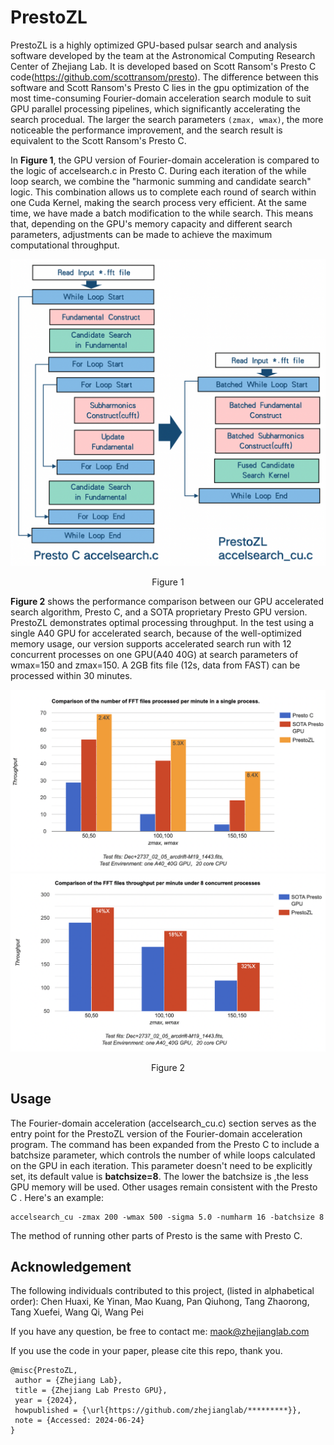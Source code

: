 # PrestoZL
PrestoZL is a highly optimized GPU-based pulsar search and analysis software developed by the team at the Astronomical Computing Research Center of Zhejiang Lab. It is developed based on Scott Ransom's Presto C code(https://github.com/scottransom/presto). The difference between this software and Scott Ransom's Presto C lies in the gpu optimization of the most time-consuming Fourier-domain acceleration search module to suit GPU parallel processing pipelines, which significantly accelerating the search procedual. The larger the search parameters `(zmax, wmax)`, the more noticeable the performance improvement, and the search result is equivalent to the Scott Ransom's Presto C.

In **Figure 1**, the GPU version of Fourier-domain acceleration is compared to the logic of accelsearch.c in Presto C. During each iteration of the while loop search, we combine the "harmonic summing and candidate search" logic. This combination allows us to complete each round of search within one Cuda Kernel, making the search process very efficient. At the same time, we have made a batch modification to the while search. This means that, depending on the GPU's memory capacity and different search parameters, adjustments can be made to achieve the maximum computational throughput.
<div align="center">
  <img src="https://github.com/pqhQAQ/test_readme/raw/master/resource/Figure1.png" alt="Figure1" width="600">
  <p>Figure 1</p>
</div>

**Figure 2** shows the performance comparison between our GPU accelerated search algorithm, Presto C, and a SOTA proprietary Presto GPU version. PrestoZL demonstrates optimal processing throughput. In the test using a single A40 GPU for accelerated search, because of the well-optimized memory usage, our version supports accelerated search run with 12 concurrent processes on one GPU(A40 40G) at search parameters of wmax=150 and zmax=150. A 2GB fits file (12s, data from FAST) can be processed within 30 minutes.
<div align="center">
  <img src="https://github.com/pqhQAQ/test_readme/raw/master/resource/Figure2.png" alt="Figure2" width="600">
  <img src="https://github.com/pqhQAQ/test_readme/raw/master/resource/Figure3.png" alt="Figure3" width="600">
  <p>Figure 2</p>
</div>

## Usage
The Fourier-domain acceleration (accelsearch_cu.c) section serves as the entry point for the PrestoZL version of the Fourier-domain acceleration program. The command has been expanded from the Presto C to include a batchsize parameter, which controls the number of while loops calculated on the GPU in each iteration. This parameter doesn't need to be explicitly set, its default value is **batchsize=8**. The lower the batchsize is ,the less GPU memory will be used. Other usages remain consistent with the Presto C . Here's an example:
```
accelsearch_cu -zmax 200 -wmax 500 -sigma 5.0 -numharm 16 -batchsize 8
```
The method of running other parts of Presto is the same with Presto C.

## Acknowledgement
The following individuals contributed to this project, (listed in alphabetical order): Chen Huaxi, Ke Yinan, Mao Kuang, Pan Qiuhong, Tang Zhaorong, Tang Xuefei, Wang Qi, Wang Pei

If you have any question, be free to contact me:  maok@zhejianglab.com

If you use the code in your paper, please cite this repo, thank you.
```
@misc{PrestoZL,
 author = {Zhejiang Lab},
 title = {Zhejiang Lab Presto GPU},
 year = {2024},
 howpublished = {\url{https://github.com/zhejianglab/*********}},
 note = {Accessed: 2024-06-24}
}
```
